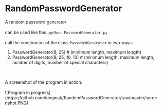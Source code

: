 # RandomPasswordGenerator
A random password generator 
<br><br>
can be used like this: `python PasswordGenerator.py`
<br><br>
call the constructor of the class `PasswordGenerator` in two ways:
  1. PasswordGenerator(8, 25) # (minimum length, maximum length)<br>
  2. PasswordGenerator(8, 25, 10, 10) # (minimum length, maximum length, number of digits, number of special characters)
<br>
<br>
A screenshot of the program in action:
<br>
<br>
![Program in progress](https://github.com/kingmak/RandomPasswordGenerator/raw/master/screenshot.PNG)

